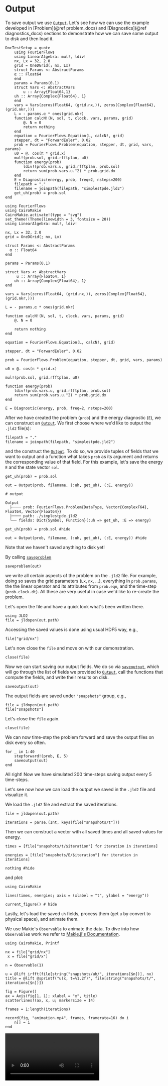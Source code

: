 # Output

To save output we use [`Output`](@ref). Let's see how we can use the example developed
in [Problem](@ref problem_docs) and [Diagnostics](@ref diagnostics_docs) sections to
demonstrate how we can save some output to disk and then load it.

```@meta
DocTestSetup = quote
    using FourierFlows
    using LinearAlgebra: mul!, ldiv!
    nx, Lx = 32, 2.0
    grid = OneDGrid(; nx, Lx)
    struct Params <: AbstractParams
    α :: Float64
    end
    params = Params(0.1)
    struct Vars <: AbstractVars
        u :: Array{Float64,1}
    uh :: Array{Complex{Float64}, 1}
    end
    vars = Vars(zeros(Float64, (grid.nx,)), zeros(Complex{Float64}, (grid.nkr,)))
    L = - params.α * ones(grid.nkr)
    function calcN!(N, sol, t, clock, vars, params, grid)
        @. N = 0
        return nothing
    end
    equation = FourierFlows.Equation(L, calcN!, grid)
    stepper, dt = "ForwardEuler", 0.02
    prob = FourierFlows.Problem(equation, stepper, dt, grid, vars, params)
    u0 = @. cos(π * grid.x)
    mul!(prob.sol, grid.rfftplan, u0)
    function energy(prob)
        ldiv!(prob.vars.u, grid.rfftplan, prob.sol)
        return sum(prob.vars.u.^2) * prob.grid.dx
    end
    E = Diagnostic(energy, prob, freq=2, nsteps=200)
    filepath = "."
    filename = joinpath(filepath, "simplestpde.jld2")
    get_uh(prob) = prob.sol
end
```

```@setup 4
using FourierFlows
using CairoMakie
CairoMakie.activate!(type = "svg")
set_theme!(Theme(linewidth = 3, fontsize = 20))
using LinearAlgebra: mul!, ldiv!

nx, Lx = 32, 2.0
grid = OneDGrid(; nx, Lx)

struct Params <: AbstractParams
  α :: Float64
end

params = Params(0.1)

struct Vars <: AbstractVars
     u :: Array{Float64, 1}
    uh :: Array{Complex{Float64}, 1}
end

vars = Vars(zeros(Float64, (grid.nx,)), zeros(Complex{Float64}, (grid.nkr,)))

L = - params.α * ones(grid.nkr)

function calcN!(N, sol, t, clock, vars, params, grid)
    @. N = 0

    return nothing
end

equation = FourierFlows.Equation(L, calcN!, grid)

stepper, dt = "ForwardEuler", 0.02

prob = FourierFlows.Problem(equation, stepper, dt, grid, vars, params)

u0 = @. cos(π * grid.x)

mul!(prob.sol, grid.rfftplan, u0)

function energy(prob)
    ldiv!(prob.vars.u, grid.rfftplan, prob.sol)
    return sum(prob.vars.u.^2) * prob.grid.dx
end

E = Diagnostic(energy, prob, freq=2, nsteps=200)
```

After we have created the problem (`prob`) and the energy diagnostic (`E`), we
can construct an [`Output`](@ref). We first choose where we'd like to output
the `.jld2` file(s):

```@example 4
filepath = "."
filename = joinpath(filepath, "simplestpde.jld2")
```

and the construct the [`Output`](@ref). To do so, we provide tuples of fields
that we want to output and a function what takes `prob` as its argument and
returns the corresponding value of that field. For this example, let's save
the energy `E` and the state vector `sol`.

```jldoctest; output = false, filter = r"path:.*"
get_uh(prob) = prob.sol

out = Output(prob, filename, (:uh, get_uh), (:E, energy))

# output

Output
  ├──── prob: FourierFlows.Problem{DataType, Vector{ComplexF64}, Float64, Vector{Float64}}
  ├──── path: ./simplestpde.jld2
  └── fields: Dict{Symbol, Function}(:uh => get_uh, :E => energy)
```

```@example 4
get_uh(prob) = prob.sol #hide

out = Output(prob, filename, (:uh, get_uh), (:E, energy)) #hide
```

Note that we haven't saved anything to disk yet!

By calling [`saveproblem`](@ref)

```@example 4
saveproblem(out)
```

we write all certain aspects of the problem on the `.jld2` file. For example, doing
so saves the grid parameters (`Lx`, `nx`, ...), everything in `prob.params`, the
the linear operator and its attributes from `prob.eqn`, and the time-step (`prob.clock.dt`).
All these are very useful in case we'd like to re-create the problem.

Let's open the file and have a quick look what's been written there.

```@example 4
using JLD2
file = jldopen(out.path)
```

Accessing the saved values is done using usual HDF5 way, e.g.,

```@example 4
file["grid/nx"]
```

Let's now close the `file` and move on with our demonstration.

```@example 4
close(file)
```

Now we can start saving our output fields. We do so via [`saveoutput`](@ref), which
will go through the list of fields we provided to [`Output`](@ref), call the functions
that compute the fields, and write their results on disk.

```@example 4
saveoutput(out)
```

The output fields are saved under `"snapshots"` group, e.g.,

```@example 4
file = jldopen(out.path)
file["snapshots"]
```

Let's close the `file` again.

```@example 4
close(file)
```

We can now time-step the problem forward and save the output files on disk every so often.

```@example 4
for _ in 1:40
    stepforward!(prob, E, 5)
    saveoutput(out)
end
```

All right! Now we have simulated 200 time-steps saving output every 5 time-steps.

Let's see now how we can load the output we saved in the `.jld2` file and visualize it.

We load the `.jld2` file and extract the saved iterations.

```@example 4
file = jldopen(out.path)

iterations = parse.(Int, keys(file["snapshots/t"]))
```

Then we can construct a vector with all saved times and all saved values for energy.

```@example 4
times = [file["snapshots/t/$iteration"] for iteration in iterations]

energies = [file["snapshots/E/$iteration"] for iteration in iterations]

nothing #hide
```

and plot:

```@example 4
using CairoMakie

lines(times, energies; axis = (xlabel = "t", ylabel = "energy"))

current_figure() # hide
```

Lastly, let's load the saved `uh` fields, process them (get `u` by convert to physical space),
and animate them.

We use Makie's `Observable` to animate the data. To dive into how `Observable`s work we refer to
[Makie.jl's Documentation](https://makie.juliaplots.org/stable/documentation/nodes/index.html).

```@example 4
using CairoMakie, Printf

nx = file["grid/nx"]
 x = file["grid/x"]

n = Observable(1)

u = @lift irfft(file[string("snapshots/uh/", iterations[$n])], nx)
title = @lift @sprintf("u(x, t=%1.2f)", file[string("snapshots/t/", iterations[$n])])

fig = Figure()
ax = Axis(fig[1, 1]; xlabel = "x", title)
scatterlines!(ax, x, u; markersize = 14)

frames = 1:length(iterations)

record(fig, "animation.mp4", frames, framerate=16) do i
    n[] = i
end
```

![](animation.mp4)

